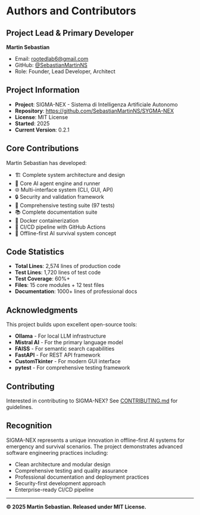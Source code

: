 # Authors and Contributors

## Project Lead & Primary Developer
**Martin Sebastian**
- Email: rootedlab6@gmail.com
- GitHub: [@SebastianMartinNS](https://github.com/SebastianMartinNS)
- Role: Founder, Lead Developer, Architect

## Project Information
- **Project**: SIGMA-NEX - Sistema di Intelligenza Artificiale Autonomo
- **Repository**: https://github.com/SebastianMartinNS/SYGMA-NEX
- **License**: MIT License
- **Started**: 2025
- **Current Version**: 0.2.1

## Core Contributions
Martin Sebastian has developed:
- 🏗️ Complete system architecture and design
- 🧠 Core AI agent engine and runner
- 🌐 Multi-interface system (CLI, GUI, API)
- 🔒 Security and validation framework
- 🧪 Comprehensive testing suite (97 tests)
- 📚 Complete documentation suite
- 🐳 Docker containerization
- 🚀 CI/CD pipeline with GitHub Actions
- 🎯 Offline-first AI survival system concept

## Code Statistics
- **Total Lines**: 2,574 lines of production code
- **Test Lines**: 1,720 lines of test code
- **Test Coverage**: 60%+
- **Files**: 15 core modules + 12 test files
- **Documentation**: 1000+ lines of professional docs

## Acknowledgments
This project builds upon excellent open-source tools:
- **Ollama** - For local LLM infrastructure
- **Mistral AI** - For the primary language model
- **FAISS** - For semantic search capabilities
- **FastAPI** - For REST API framework
- **CustomTkinter** - For modern GUI interface
- **pytest** - For comprehensive testing framework

## Contributing
Interested in contributing to SIGMA-NEX? See [CONTRIBUTING.md](CONTRIBUTING.md) for guidelines.

## Recognition
SIGMA-NEX represents a unique innovation in offline-first AI systems for emergency and survival scenarios. The project demonstrates advanced software engineering practices including:
- Clean architecture and modular design
- Comprehensive testing and quality assurance
- Professional documentation and deployment practices
- Security-first development approach
- Enterprise-ready CI/CD pipeline

---

**© 2025 Martin Sebastian. Released under MIT License.**